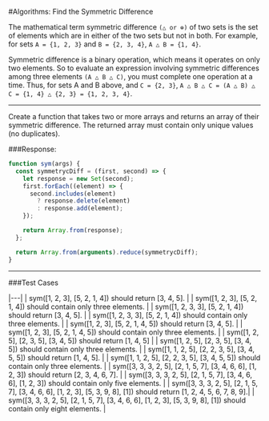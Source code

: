 #Algorithms: Find the Symmetric Difference

The mathematical term symmetric difference `(△ or ⊕)` of two sets is the set of elements which are in either of the two sets but not in both. For example, for sets `A = {1, 2, 3}` and `B = {2, 3, 4}`, `A △ B = {1, 4}`.

Symmetric difference is a binary operation, which means it operates on only two elements. So to evaluate an expression involving symmetric differences among three elements `(A △ B △ C)`, you must complete one operation at a time. Thus, for sets A and B above, and `C = {2, 3}`, `A △ B △ C = (A △ B) △ C = {1, 4} △ {2, 3} = {1, 2, 3, 4}`.

---

Create a function that takes two or more arrays and returns an array of their symmetric difference. The returned array must contain only unique values (no duplicates).

###Response:

```js
function sym(args) {
  const symmetrycDiff = (first, second) => {
    let response = new Set(second);
    first.forEach((element) => {
      second.includes(element)
        ? response.delete(element)
        : response.add(element);
    });

    return Array.from(response);
  };

  return Array.from(arguments).reduce(symmetrycDiff);
}
```

---

###Test Cases

|---|
| sym([1, 2, 3], [5, 2, 1, 4]) should return [3, 4, 5]. |
| sym([1, 2, 3], [5, 2, 1, 4]) should contain only three elements. |
| sym([1, 2, 3, 3], [5, 2, 1, 4]) should return [3, 4, 5]. |
| sym([1, 2, 3, 3], [5, 2, 1, 4]) should contain only three elements. |
| sym([1, 2, 3], [5, 2, 1, 4, 5]) should return [3, 4, 5]. |
| sym([1, 2, 3], [5, 2, 1, 4, 5]) should contain only three elements. |
| sym([1, 2, 5], [2, 3, 5], [3, 4, 5]) should return [1, 4, 5] |
| sym([1, 2, 5], [2, 3, 5], [3, 4, 5]) should contain only three elements. |
| sym([1, 1, 2, 5], [2, 2, 3, 5], [3, 4, 5, 5]) should return [1, 4, 5]. |
| sym([1, 1, 2, 5], [2, 2, 3, 5], [3, 4, 5, 5]) should contain only three elements. |
| sym([3, 3, 3, 2, 5], [2, 1, 5, 7], [3, 4, 6, 6], [1, 2, 3]) should return [2, 3, 4, 6, 7]. |
| sym([3, 3, 3, 2, 5], [2, 1, 5, 7], [3, 4, 6, 6], [1, 2, 3]) should contain only five elements. |
| sym([3, 3, 3, 2, 5], [2, 1, 5, 7], [3, 4, 6, 6], [1, 2, 3], [5, 3, 9, 8], [1]) should return [1, 2, 4, 5, 6, 7, 8, 9].|
| sym([3, 3, 3, 2, 5], [2, 1, 5, 7], [3, 4, 6, 6], [1, 2, 3], [5, 3, 9, 8], [1]) should contain only eight elements. |
